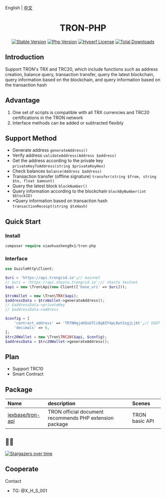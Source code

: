 English | [中文](./README-CN.md)

<h1 align="center">TRON-PHP</h1>

<p align="center">
  <a href="https://github.com/xiaohuasheng0x1/tron-php/releases"><img src="https://poser.pugx.org/xiaohuasheng0x1/tron-php/v/stable" alt="Stable Version"></a>
  <a href="https://www.php.net"><img src="https://img.shields.io/badge/php-%3E=7.2-brightgreen.svg?maxAge=2592000" alt="Php Version"></a>
  <a href="https://github.com/hyperf/hyperf/blob/master/LICENSE"><img src="https://img.shields.io/github/license/hyperf/hyperf.svg?maxAge=2592000" alt="Hyperf License"></a>
  <a href="https://packagist.org/packages/xiaohuasheng0x1/tron-php"><img src="https://poser.pugx.org/xiaohuasheng0x1/tron-php/downloads" alt="Total Downloads"></a>
</p>

## Introduction

Support TRON's TRX and TRC20, which include functions such as address creation, balance query, transaction transfer, query the latest blockchain, query information based on the blockchain, and query information based on the transaction hash

## Advantage

1. One set of scripts is compatible with all TRX currencies and TRC20 certifications in the TRON network
1. Interface methods can be added or subtracted flexibly

## Support Method

- Generate address `generateAddress()`
- Verify address `validateAddress(Address $address)`
- Get the address according to the private key `privateKeyToAddress(string $privateKeyHex)`
- Check balances `balance(Address $address)`
- Transaction transfer (offline signature) `transfer(string $from, string $to, float $amount)`
- Query the latest block `blockNumber()`
- Query information according to the blockchain `blockByNumber(int $blockID)`
- *Query information based on transaction hash `transactionReceipt(string $txHash)`

## Quick Start

### Install

``` php
composer require xiaohuasheng0x1/tron-php
```

### Interface

``` php
use GuzzleHttp\Client;

$uri = 'https://api.trongrid.io';// mainnet
// $uri = 'https://api.shasta.trongrid.io';// shasta testnet
$api = new \Tron\Api(new Client(['base_uri' => $uri]));

$trxWallet = new \Tron\TRX($api);
$addressData = $trxWallet->generateAddress();
// $addressData->privateKey
// $addressData->address

$config = [
    'contract_address' => 'TR7NHqjeKQxGTCi8q8ZY4pL8otSzgjLj6t',// USDT TRC20
    'decimals' => 6,
];
$trc20Wallet = new \Tron\TRC20($api, $config);
$addressData = $trc20Wallet->generateAddress();
```

## Plan

- Support TRC10
- Smart Contract

## Package

| Name | description | Scenes |
| :-----| :---- | :---- |
| [iexbase/tron-api](https://github.com/iexbase/tron-api) | TRON official document recommends PHP extension package | TRON basic API |

## 🌟🌟

[![Stargazers over time](https://starchart.cc/xiaohuasheng0x1/tron-php.svg)](https://starchart.cc/xiaohuasheng0x1/tron-php)

## Cooperate

Contact
- TG: @X_H_S_001

